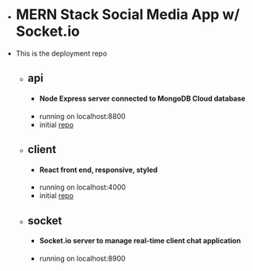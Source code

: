 -   # MERN Stack Social Media App w/ Socket.io
-   This is the deployment repo

    -   ## api
        -   #### Node Express server connected to MongoDB Cloud database
        -   running on localhost:8800
        -   initial [repo](https://github.com/kawgh1/mern-social-media-rest-api)
    -   ## client
        -   #### React front end, responsive, styled
        -   running on localhost:4000
        -   initial [repo](https://github.com/kawgh1/mern-social-media-react)
    -   ## socket
        -   #### Socket.io server to manage real-time client chat application
        -   running on localhost:8900

